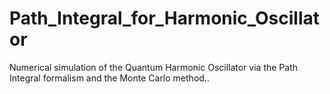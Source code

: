 # Path_Integral_for_Harmonic_Oscillator
Numerical simulation of the Quantum Harmonic Oscillator via the Path Integral formalism and the Monte Carlo method..
